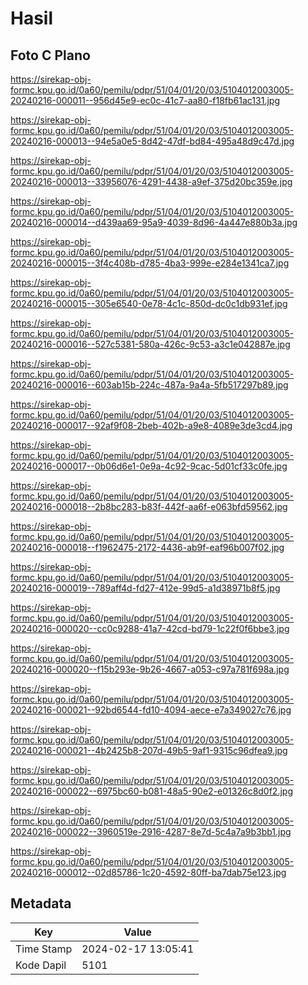 # Hasil

## Foto C Plano

https://sirekap-obj-formc.kpu.go.id/0a60/pemilu/pdpr/51/04/01/20/03/5104012003005-20240216-000011--956d45e9-ec0c-41c7-aa80-f18fb61ac131.jpg

https://sirekap-obj-formc.kpu.go.id/0a60/pemilu/pdpr/51/04/01/20/03/5104012003005-20240216-000013--94e5a0e5-8d42-47df-bd84-495a48d9c47d.jpg

https://sirekap-obj-formc.kpu.go.id/0a60/pemilu/pdpr/51/04/01/20/03/5104012003005-20240216-000013--33956076-4291-4438-a9ef-375d20bc359e.jpg

https://sirekap-obj-formc.kpu.go.id/0a60/pemilu/pdpr/51/04/01/20/03/5104012003005-20240216-000014--d439aa69-95a9-4039-8d96-4a447e880b3a.jpg

https://sirekap-obj-formc.kpu.go.id/0a60/pemilu/pdpr/51/04/01/20/03/5104012003005-20240216-000015--3f4c408b-d785-4ba3-999e-e284e1341ca7.jpg

https://sirekap-obj-formc.kpu.go.id/0a60/pemilu/pdpr/51/04/01/20/03/5104012003005-20240216-000015--305e6540-0e78-4c1c-850d-dc0c1db931ef.jpg

https://sirekap-obj-formc.kpu.go.id/0a60/pemilu/pdpr/51/04/01/20/03/5104012003005-20240216-000016--527c5381-580a-426c-9c53-a3c1e042887e.jpg

https://sirekap-obj-formc.kpu.go.id/0a60/pemilu/pdpr/51/04/01/20/03/5104012003005-20240216-000016--603ab15b-224c-487a-9a4a-5fb517297b89.jpg

https://sirekap-obj-formc.kpu.go.id/0a60/pemilu/pdpr/51/04/01/20/03/5104012003005-20240216-000017--92af9f08-2beb-402b-a9e8-4089e3de3cd4.jpg

https://sirekap-obj-formc.kpu.go.id/0a60/pemilu/pdpr/51/04/01/20/03/5104012003005-20240216-000017--0b06d6e1-0e9a-4c92-9cac-5d01cf33c0fe.jpg

https://sirekap-obj-formc.kpu.go.id/0a60/pemilu/pdpr/51/04/01/20/03/5104012003005-20240216-000018--2b8bc283-b83f-442f-aa6f-e063bfd59562.jpg

https://sirekap-obj-formc.kpu.go.id/0a60/pemilu/pdpr/51/04/01/20/03/5104012003005-20240216-000018--f1962475-2172-4436-ab9f-eaf96b007f02.jpg

https://sirekap-obj-formc.kpu.go.id/0a60/pemilu/pdpr/51/04/01/20/03/5104012003005-20240216-000019--789aff4d-fd27-412e-99d5-a1d38971b8f5.jpg

https://sirekap-obj-formc.kpu.go.id/0a60/pemilu/pdpr/51/04/01/20/03/5104012003005-20240216-000020--cc0c9288-41a7-42cd-bd79-1c22f0f6bbe3.jpg

https://sirekap-obj-formc.kpu.go.id/0a60/pemilu/pdpr/51/04/01/20/03/5104012003005-20240216-000020--f15b293e-9b26-4667-a053-c97a781f698a.jpg

https://sirekap-obj-formc.kpu.go.id/0a60/pemilu/pdpr/51/04/01/20/03/5104012003005-20240216-000021--92bd6544-fd10-4094-aece-e7a349027c76.jpg

https://sirekap-obj-formc.kpu.go.id/0a60/pemilu/pdpr/51/04/01/20/03/5104012003005-20240216-000021--4b2425b8-207d-49b5-9af1-9315c96dfea9.jpg

https://sirekap-obj-formc.kpu.go.id/0a60/pemilu/pdpr/51/04/01/20/03/5104012003005-20240216-000022--6975bc60-b081-48a5-90e2-e01326c8d0f2.jpg

https://sirekap-obj-formc.kpu.go.id/0a60/pemilu/pdpr/51/04/01/20/03/5104012003005-20240216-000022--3960519e-2916-4287-8e7d-5c4a7a9b3bb1.jpg

https://sirekap-obj-formc.kpu.go.id/0a60/pemilu/pdpr/51/04/01/20/03/5104012003005-20240216-000012--02d85786-1c20-4592-80ff-ba7dab75e123.jpg


## Metadata

| Key        | Value               |
| ---------- | ------------------- |
| Time Stamp | 2024-02-17 13:05:41 |
| Kode Dapil | 5101                |



